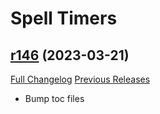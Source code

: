 # <DBM> Spell Timers

## [r146](https://github.com/DeadlyBossMods/DBM-SpellTimers/tree/r146) (2023-03-21)
[Full Changelog](https://github.com/DeadlyBossMods/DBM-SpellTimers/compare/r145...r146) [Previous Releases](https://github.com/DeadlyBossMods/DBM-SpellTimers/releases)

- Bump toc files  
